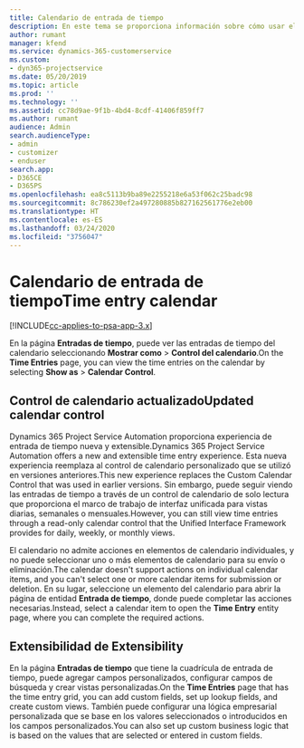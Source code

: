 ```yaml
---
title: Calendario de entrada de tiempo
description: En este tema se proporciona información sobre cómo usar el calendario de entrada de tiempo.
author: rumant
manager: kfend
ms.service: dynamics-365-customerservice
ms.custom:
- dyn365-projectservice
ms.date: 05/20/2019
ms.topic: article
ms.prod: ''
ms.technology: ''
ms.assetid: cc78d9ae-9f1b-4bd4-8cdf-41406f859ff7
ms.author: rumant
audience: Admin
search.audienceType:
- admin
- customizer
- enduser
search.app:
- D365CE
- D365PS
ms.openlocfilehash: ea8c5113b9ba89e2255218e6a53f062c25badc98
ms.sourcegitcommit: 8c786230ef2a497280885b827162561776e2eb00
ms.translationtype: HT
ms.contentlocale: es-ES
ms.lasthandoff: 03/24/2020
ms.locfileid: "3756047"
---
```

# <a name="time-entry-calendar"></a><span data-ttu-id="3c798-103">Calendario de entrada de tiempo</span><span class="sxs-lookup"><span data-stu-id="3c798-103">Time entry calendar</span></span>

[!INCLUDE[cc-applies-to-psa-app-3.x](../includes/cc-applies-to-psa-app-3x.md)]

<span data-ttu-id="3c798-104">En la página **Entradas de tiempo**, puede ver las entradas de tiempo del calendario seleccionando **Mostrar como** \> **Control del calendario**.</span><span class="sxs-lookup"><span data-stu-id="3c798-104">On the **Time Entries** page, you can view the time entries on the calendar by selecting **Show as** \> **Calendar Control**.</span></span>

## <a name="updated-calendar-control"></a><span data-ttu-id="3c798-105">Control de calendario actualizado</span><span class="sxs-lookup"><span data-stu-id="3c798-105">Updated calendar control</span></span>

<span data-ttu-id="3c798-106">Dynamics 365 Project Service Automation proporciona experiencia de entrada de tiempo nueva y extensible.</span><span class="sxs-lookup"><span data-stu-id="3c798-106">Dynamics 365 Project Service Automation offers a new and extensible time entry experience.</span></span> <span data-ttu-id="3c798-107">Esta nueva experiencia reemplaza al control de calendario personalizado que se utilizó en versiones anteriores.</span><span class="sxs-lookup"><span data-stu-id="3c798-107">This new experience replaces the Custom Calendar Control that was used in earlier versions.</span></span> <span data-ttu-id="3c798-108">Sin embargo, puede seguir viendo las entradas de tiempo a través de un control de calendario de solo lectura que proporciona el marco de trabajo de interfaz unificada para vistas diarias, semanales o mensuales.</span><span class="sxs-lookup"><span data-stu-id="3c798-108">However, you can still view time entries through a read-only calendar control that the Unified Interface Framework provides for daily, weekly, or monthly views.</span></span>

<span data-ttu-id="3c798-109">El calendario no admite acciones en elementos de calendario individuales, y no puede seleccionar uno o más elementos de calendario para su envío o eliminación.</span><span class="sxs-lookup"><span data-stu-id="3c798-109">The calendar doesn't support actions on individual calendar items, and you can't select one or more calendar items for submission or deletion.</span></span> <span data-ttu-id="3c798-110">En su lugar, seleccione un elemento del calendario para abrir la página de entidad **Entrada de tiempo**, donde puede completar las acciones necesarias.</span><span class="sxs-lookup"><span data-stu-id="3c798-110">Instead, select a calendar item to open the **Time Entry** entity page, where you can complete the required actions.</span></span>

## <a name="extensibility"></a><span data-ttu-id="3c798-111">Extensibilidad de </span><span class="sxs-lookup"><span data-stu-id="3c798-111">Extensibility</span></span>

<span data-ttu-id="3c798-112">En la página **Entradas de tiempo** que tiene la cuadrícula de entrada de tiempo, puede agregar campos personalizados, configurar campos de búsqueda y crear vistas personalizadas.</span><span class="sxs-lookup"><span data-stu-id="3c798-112">On the **Time Entries** page that has the time entry grid, you can add custom fields, set up lookup fields, and create custom views.</span></span> <span data-ttu-id="3c798-113">También puede configurar una lógica empresarial personalizada que se base en los valores seleccionados o introducidos en los campos personalizados.</span><span class="sxs-lookup"><span data-stu-id="3c798-113">You can also set up custom business logic that is based on the values that are selected or entered in custom fields.</span></span>
